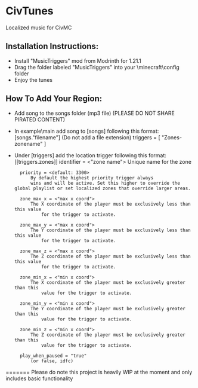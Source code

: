 # CivTunes
 Localized music for CivMC

## Installation Instructions:
- Install "MusicTriggers" mod from Modrinth for 1.21.1
- Drag the folder labeled "MusicTriggers" into your \minecraft\config folder
- Enjoy the tunes

## How To Add Your Region:
- Add song to the songs folder (mp3 file) (PLEASE DO NOT SHARE PIRATED CONTENT)

- In example\main add song to [songs] following this format:
	[songs."filename"] (Do not add a file extension)
		triggers = [ "Zones-zonename" ]

- Under [triggers] add the location trigger following this format:
	[[triggers.zones]]
		identifier = <"zone name"> 
			Unique name for the zone

		priority = <default: 3300>
			By default the highest priority trigger always
   			wins and will be active. Set this higher to override the global playlist or set localized zones that override larger areas.

		zone_max_x = <"max x coord">
			The X coordinate of the player must be exclusively less than this value
    			for the trigger to activate.

		zone_max_y = <"max x coord">
			The Y coordinate of the player must be exclusively less than this value
    			for the trigger to activate.

		zone_max_z = <"max x coord">
			The Z coordinate of the player must be exclusively less than this value
    			for the trigger to activate.

		zone_min_x = <"min x coord">
			The X coordinate of the player must be exclusively greater than this
    			value for the trigger to activate.

		zone_min_y = <"min x coord">
			The Y coordinate of the player must be exclusively greater than this
    			value for the trigger to activate.

		zone_min_z = <"min x coord">
			The Z coordinate of the player must be exclusively greater than this
    			value for the trigger to activate.

		play_when_paused = "true" 
			(or false, idfc)
=======
Please do note this project is heavily WIP at the moment and only includes basic functionality
